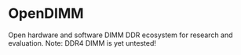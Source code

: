 # OpenDIMM

​Open hardware and software DIMM DDR ecosystem for research and evaluation.
Note: DDR4 DIMM is yet untested!
